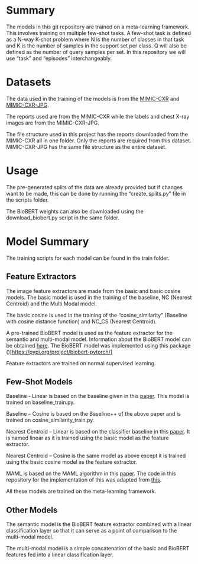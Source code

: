 # Summary
The models in this git repository are trained on a meta-learning framework. This involves training on multiple few-shot tasks. 
A few-shot task is defined as a N-way K-shot problem where N is the number of classes in that task and K is the number of samples in the support set per class. Q will also be defined as the number of query samples per set. In this repository we will use “task” and “episodes” interchangeably.

# Datasets
The data used in the training of the models is from the [MIMIC-CXR]( https://physionet.org/content/mimic-cxr/2.0.0/) and [MIMIC-CXR-JPG](https://physionet.org/content/mimic-cxr-jpg/2.0.0/). 

The reports used are from the MIMIC-CXR while the labels and chest X-ray images are from the MIMIC-CXR-JPG. 

The file structure used in this project has the reports downloaded from the MIMIC-CXR all in one folder. Only the reports are required from this dataset. MIMIC-CXR-JPG has the same file structure as the entire dataset.
# Usage
The pre-generated splits of the data are already provided but if changes want to be made, this can be done by running the “create_splits.py” file in the scripts folder.

The BioBERT weights can also be downloaded using the download_biobert.py script in the same folder.

# Model Summary
The training scripts for each model can be found in the train folder.

## Feature Extractors
The image feature extractors are made from the basic and basic cosine models. The basic model is used in the training of the baseline, NC (Nearest Centroid) and the Multi Modal model.

The basic cosine is used in the training of the “cosine_similarity” (Baseline with cosine distance function) and NC_CS (Nearest Centroid).

A pre-trained BioBERT model is used as the feature extractor for the semantic and multi-modal model. Information about the BioBERT model can be obtained [here](https://arxiv.org/abs/1901.08746). The BioBERT model was implemented using this package ()[https://pypi.org/project/biobert-pytorch/]

Feature extractors are trained on normal supervised learning.

## Few-Shot Models
Baseline - Linear is based on the baseline given in this [paper](https://openreview.net/pdf?id=HkxLXnAcFQ). This model is trained on baseline_train.py.

Baseline – Cosine is based on the Baseline++ of the above paper and is trained on cosine_similarity_train.py.

Nearest Centroid – Linear is based on the classifier baseline in this [paper](https://arxiv.org/pdf/2003.04390.pdf).  It is named linear as it is trained using the basic model as the feature extractor.

Nearest Centroid – Cosine is the same model as above except it is trained using the basic cosine model as the feature extractor.

MAML is based on the MAML algorithm in this [paper](https://arxiv.org/abs/1703.03400). The code in this repository for the implementation of this was adapted from [this](https://github.com/dragen1860/MAML-Pytorch).

All these models are trained on the meta-learning framework.

## Other Models
The semantic model is the BioBERT feature extractor combined with a linear classification layer so that it can serve as a point of comparison to the multi-modal model.

The multi-modal model is a simple concatenation of the basic and BioBERT features fed into a linear classification layer.
